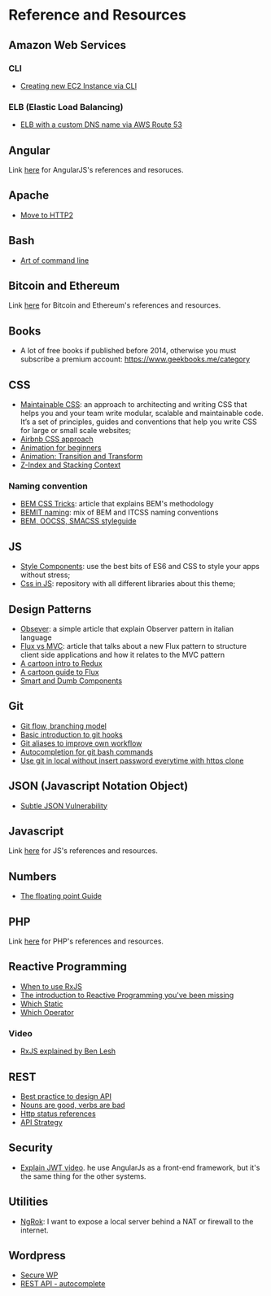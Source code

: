# Reference and Resources


## Amazon Web Services

### CLI
- [Creating new EC2 Instance via CLI](https://www.youtube.com/watch?v=3Rj1jYLO214)

### ELB (Elastic Load Balancing)
- [ELB with a custom DNS name via AWS Route 53](http://docs.aws.amazon.com/ElasticLoadBalancing/latest/DeveloperGuide/using-domain-names-with-elb.html)

## Angular
Link [here](angular/README.md) for AngularJS's references and resoruces.

## Apache
- [Move to HTTP2](https://icing.github.io/mod_h2/howto.html)

## Bash
- [Art of command line](https://github.com/jlevy/the-art-of-command-line/blob/master/README.md)

## Bitcoin and Ethereum

Link [here](bitcoin-ethereum/README.md) for Bitcoin and Ethereum's references and resources.

## Books
- A lot of free books if published before 2014, otherwise you must subscribe a premium account: https://www.geekbooks.me/category

## CSS
- [Maintainable CSS](http://maintainablecss.com/chapters/reuse/): an approach to architecting and writing CSS that helps you and your team write modular, scalable and maintainable code. It’s a set of principles, guides and conventions that help you write CSS for large or small scale websites;
- [Airbnb CSS approach](https://github.com/airbnb/css)
- [Animation for beginners](https://robots.thoughtbot.com/css-animation-for-beginners)
- [Animation: Transition and Transform](https://robots.thoughtbot.com/transitions-and-transforms)
- [Z-Index and Stacking Context](https://developer.mozilla.org/en-US/docs/Web/CSS/CSS_Positioning/Understanding_z_index/The_stacking_context)

### Naming convention
- [BEM CSS Tricks](https://css-tricks.com/bem-101/): article that explains BEM's methodology
- [BEMIT naming](http://www.jamesturneronline.net/beautifulweb/bemit-naming-convention.html): mix of BEM and ITCSS naming conventions
- [BEM, OOCSS, SMACSS styleguide](http://timhartmann.net/frontend-development/scss-styleguide-with-bem-oocss-smacss/)


## JS
- [Style Components](https://github.com/styled-components/styled-components): use the best bits of ES6 and CSS to style your apps without stress;
- [Css in JS](https://github.com/MicheleBertoli/css-in-js): repository with all different libraries about this theme;


## Design Patterns
- [Obsever](https://dellabate.wordpress.com/2012/03/03/gof-patterns-observer/): a simple article that explain Observer pattern in italian language
- [Flux vs MVC](https://medium.com/hacking-and-gonzo/flux-vs-mvc-design-patterns-57b28c0f71b7#.szg4ax6lp): article that talks about a new Flux pattern to structure client side applications and how it relates to the MVC pattern
- [A cartoon intro to Redux](https://code-cartoons.com/a-cartoon-intro-to-redux-3afb775501a6#.aksa2g9zf)
- [A cartoon guide to Flux](https://code-cartoons.com/a-cartoon-guide-to-flux-6157355ab207#.vcp7vp88n)
- [Smart and Dumb Components](https://medium.com/@dan_abramov/smart-and-dumb-components-7ca2f9a7c7d0#.rfzpd427p)

## Git
- [Git flow, branching model](http://nvie.com/posts/a-successful-git-branching-model/)
- [Basic introduction to git hooks](http://www.sitepoint.com/introduction-git-hooks/)
- [Git aliases to improve own workflow](http://git-scm.com/book/en/v2/Git-Basics-Git-Aliases)
- [Autocompletion for git bash commands](http://code-worrier.com/blog/autocomplete-git/)
- [Use git in local without insert password everytime with https clone](http://stackoverflow.com/questions/5343068/is-there-a-way-to-skip-password-typing-when-using-https-github)


## JSON (Javascript Notation Object)
- [Subtle JSON Vulnerability](http://haacked.com/archive/2008/11/20/anatomy-of-a-subtle-json-vulnerability.aspx/)

## Javascript
Link [here](javascript/README.md) for JS's references and resources.

## Numbers

- [The floating point Guide](https://floating-point-gui.de/)

## PHP
Link [here](php/README.md) for PHP's references and resources.


## Reactive Programming

- [When to use RxJS](https://xgrommx.github.io/rx-book/content/guidelines/when/index.html#use-rxjs-for-orchestrating-asynchronous-and-event-based-computations)
- [The introduction to Reactive Programming you've been missing](https://gist.github.com/staltz/868e7e9bc2a7b8c1f754)
- [Which Static](https://github.com/Reactive-Extensions/RxJS/blob/master/doc/gettingstarted/which-static.md)
- [Which Operator](https://github.com/Reactive-Extensions/RxJS/blob/master/doc/gettingstarted/which-instance.md)

### Video
- [RxJS explained by  Ben Lesh](https://www.youtube.com/watch?v=KOOT7BArVHQ)


## REST
- [Best practice to design API](http://www.vinaysahni.com/best-practices-for-a-pragmatic-restful-api)
- [Nouns are good, verbs are bad](http://apigee.com/about/blog/technology/restful-api-design-nouns-are-good-verbs-are-bad)
- [Http status references](https://httpstatuses.com/)
- [API Strategy](https://github.com/restfulapi/api-strategy)


## Security

- [Explain JWT video](https://www.youtube.com/watch?v=WzfJgCOMIsU). he use AngularJs as a front-end framework, but it's the same thing for the other systems.

## Utilities

- [NgRok](https://ngrok.com/docs): I want to expose a local server behind a NAT or firewall to the internet.

## Wordpress

- [Secure WP](http://code.tutsplus.com/articles/10-steps-to-securing-your-wordpress-installation--wp-21579)
- [REST API - autocomplete](https://gist.github.com/jaredatch/27c42dfdf02b20256cf7b160ab6e55db)
